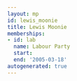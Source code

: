 ```yaml
---
layout: mp
id: lewis_moonie
title: Lewis Moonie
memberships:
- id: lab
  name: Labour Party
  start: 
  end: '2005-03-18'
autogenerated: true
---
```

